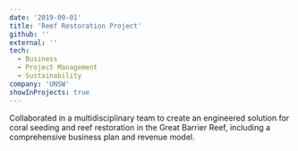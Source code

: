 ```yaml
---
date: '2019-09-01'
title: 'Reef Restoration Project'
github: ''
external: ''
tech:
  - Business
  - Project Management
  - Sustainability
company: 'UNSW'
showInProjects: true
---
```


Collaborated in a multidisciplinary team to create an engineered solution for coral seeding and reef restoration in the Great Barrier Reef, including a comprehensive business plan and revenue model.